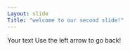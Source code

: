 ```yaml
---
Layout: slide
Title: "welcome to our second slide!"
---
```

Your text
Use the left arrow to go back!
